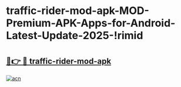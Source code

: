 # traffic-rider-mod-apk-MOD-Premium-APK-Apps-for-Android-Latest-Update-2025-!rimid

# <h2><a href="https://e48cdc.esa.edu.pl?title=traffic-rider-mod-apk&ref=rimid">🔗👉 🔴 traffic-rider-mod-apk</a></h2>

[![acn](https://github.com/user-attachments/assets/0f9c940e-d8b0-45ae-aac7-cd30a18b3e1c)](https://e48cdc.esa.edu.pl?title=traffic-rider-mod-apk&ref=rimid)


